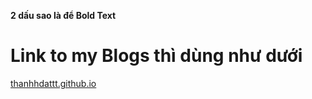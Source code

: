 **2 dấu sao là để Bold Text**
# Link to my Blogs thì dùng như dưới
[thanhhdattt.github.io](https://thanhhdattt.github.io)